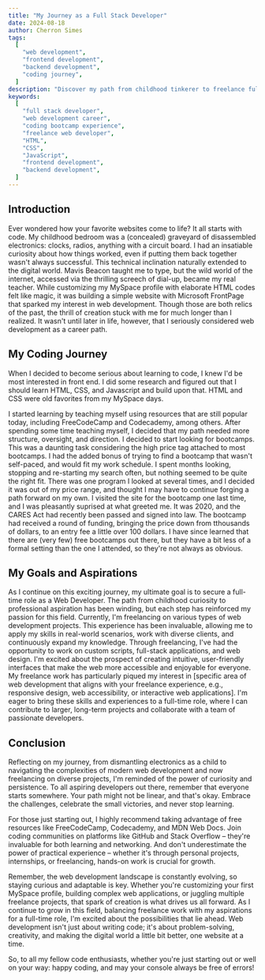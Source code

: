 ```yaml
---
title: "My Journey as a Full Stack Developer"
date: 2024-08-18
author: Cherron Simes
tags:
  [
    "web development",
    "frontend development",
    "backend development",
    "coding journey",
  ]
description: "Discover my path from childhood tinkerer to freelance full stack web developer."
keywords:
  [
    "full stack developer",
    "web development career",
    "coding bootcamp experience",
    "freelance web developer",
    "HTML",
    "CSS",
    "JavaScript",
    "frontend development",
    "backend development",
  ]
---
```


## Introduction

Ever wondered how your favorite websites come to life? It all starts with code. My childhood bedroom was a (concealed) graveyard of disassembled electronics: clocks, radios, anything with a circuit board. I had an insatiable curiosity about how things worked, even if putting them back together wasn't always successful. This technical inclination naturally extended to the digital world. Mavis Beacon taught me to type, but the wild world of the internet, accessed via the thrilling screech of dial-up, became my real teacher. While customizing my MySpace profile with elaborate HTML codes felt like magic, it was building a simple website with Microsoft FrontPage that sparked my interest in web development. Though those are both relics of the past, the thrill of creation stuck with me for much longer than I realized. It wasn't until later in life, however, that I seriously considered web development as a career path.

## My Coding Journey

When I decided to become serious about learning to code, I knew I'd be most interested in front end. I did some research and figured out that I should learn HTML, CSS, and Javascript and build upon that. HTML and CSS were old favorites from my MySpace days.

I started learning by teaching myself using resources that are still popular today, including FreeCodeCamp and Codecademy, among others. After spending some time teaching myself, I decided that my path needed more structure, oversight, and direction. I decided to start looking for bootcamps. This was a daunting task considering the high price tag attached to most bootcamps. I had the added bonus of trying to find a bootcamp that wasn't self-paced, and would fit my work schedule. I spent months looking, stopping and re-starting my search often, but nothing seemed to be quite the right fit. There was one program I looked at several times, and I decided it was out of my price range, and thought I may have to continue forging a path forward on my own. I visited the site for the bootcamp one last time, and I was pleasantly suprised at what greeted me. It was 2020, and the CARES Act had recently been passed and signed into law. The bootcamp had received a round of funding, bringing the price down from tthousands of dollars, to an entry fee a little over 100 dollars. I have since learned that there are (very few) free bootcamps out there, but they have a bit less of a formal setting than the one I attended, so they're not always as obvious.

## My Goals and Aspirations

As I continue on this exciting journey, my ultimate goal is to secure a full-time role as a Web Developer. The path from childhood curiosity to professional aspiration has been winding, but each step has reinforced my passion for this field.
Currently, I'm freelancing on various types of web development projects. This experience has been invaluable, allowing me to apply my skills in real-world scenarios, work with diverse clients, and continuously expand my knowledge. Through freelancing, I've had the opportunity to work on custom scripts, full-stack applications, and web design.
I'm excited about the prospect of creating intuitive, user-friendly interfaces that make the web more accessible and enjoyable for everyone. My freelance work has particularly piqued my interest in [specific area of web development that aligns with your freelance experience, e.g., responsive design, web accessibility, or interactive web applications]. I'm eager to bring these skills and experiences to a full-time role, where I can contribute to larger, long-term projects and collaborate with a team of passionate developers.

## Conclusion

Reflecting on my journey, from dismantling electronics as a child to navigating the complexities of modern web development and now freelancing on diverse projects, I'm reminded of the power of curiosity and persistence. To all aspiring developers out there, remember that everyone starts somewhere. Your path might not be linear, and that's okay. Embrace the challenges, celebrate the small victories, and never stop learning.

For those just starting out, I highly recommend taking advantage of free resources like FreeCodeCamp, Codecademy, and MDN Web Docs. Join coding communities on platforms like GitHub and Stack Overflow – they're invaluable for both learning and networking. And don't underestimate the power of practical experience – whether it's through personal projects, internships, or freelancing, hands-on work is crucial for growth.

Remember, the web development landscape is constantly evolving, so staying curious and adaptable is key. Whether you're customizing your first MySpace profile, building complex web applications, or juggling multiple freelance projects, that spark of creation is what drives us all forward.
As I continue to grow in this field, balancing freelance work with my aspirations for a full-time role, I'm excited about the possibilities that lie ahead. Web development isn't just about writing code; it's about problem-solving, creativity, and making the digital world a little bit better, one website at a time.

So, to all my fellow code enthusiasts, whether you're just starting out or well on your way: happy coding, and may your console always be free of errors!

